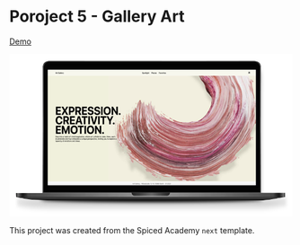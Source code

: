 # Poroject 5  - Gallery Art 

[Demo](https://rene-art-gallery.vercel.app/)

![Gallery Art](https://github.com/rene-huber/rene_art-gallery/blob/main/assets/screen.png)





This project was created from the Spiced Academy `next` template.

